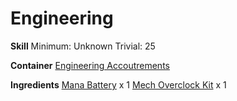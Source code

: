 <!-- TITLE: Overclock Kit Recharge -->
<!-- SUBTITLE:  -->
# Engineering
**Skill**
Minimum: Unknown
Trivial: 25

**Container**
[Engineering Accoutrements](engineering-accoutrements)

**Ingredients**
[Mana Battery](mana-battery) x 1
[Mech Overclock Kit](mech-overclock-kit) x 1